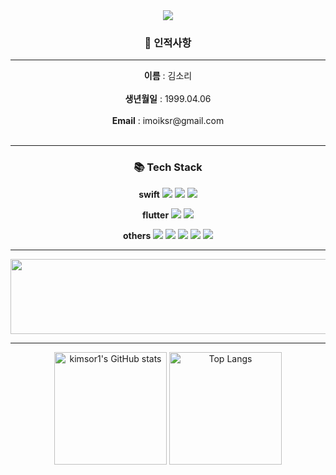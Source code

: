<div align="center">
<img src="https://capsule-render.vercel.app/api?type=wave&color=timeGradient&height=300&section=header&text=sori's%20github&fontSize=90" />

<h3>📍 인적사항</h3>
<hr>
<b>이름</b> : 김소리 <br><br>
<b>생년월일</b> : 1999.04.06 <br><br>
<b>Email</b> : imoiksr@gmail.com <br><br>

<hr>

<h3>📚 Tech Stack</h3>

<b>swift</b>
<img src="https://img.shields.io/badge/swift-%23FA7343.svg?&style=for-the-badge&logo=swift&logoColor=white" />
<img src="https://img.shields.io/badge/swift-%23FA7343.svg?&style=for-the-badge&logo=swiftui&logoColor=white" />
<img src="https://img.shields.io/badge/uikit-%232396F3.svg?&style=for-the-badge&logo=uikit&logoColor=white" />

<b>flutter</b>
<img src="https://img.shields.io/badge/flutter-%2302569B.svg?&style=for-the-badge&logo=flutter&logoColor=white" />
<img src="https://img.shields.io/badge/dart-%230175C2.svg?&style=for-the-badge&logo=dart&logoColor=white" />

<b>others</b>
<img src="https://img.shields.io/badge/java-%23007396.svg?&style=for-the-badge&logo=java&logoColor=white" />
<img src="https://img.shields.io/badge/spring-%236DB33F.svg?&style=for-the-badge&logo=spring&logoColor=white" />
<img src="https://img.shields.io/badge/html5-%23E34F26.svg?&style=for-the-badge&logo=html5&logoColor=white" />
<img src="https://img.shields.io/badge/css3-%231572B6.svg?&style=for-the-badge&logo=css3&logoColor=white" />
<img src="https://img.shields.io/badge/javascript-%23F7DF1E.svg?&style=for-the-badge&logo=javascript&logoColor=black" />

<hr>

<a href="https://github.com/devxb/gitanimals">
  <img src="https://render.gitanimals.org/lines/kimsor1?pet-id=1" width="1000" height="120"/>
</a>

<hr>

<img src="https://github-readme-stats.vercel.app/api?username=kimsor1&show_icons=true&theme=radical" alt="kimsor1's GitHub stats" height="180" />
<img src="https://github-readme-stats.vercel.app/api/top-langs/?username=kimsor1&layout=compact" alt="Top Langs" height="180" />

</div>
